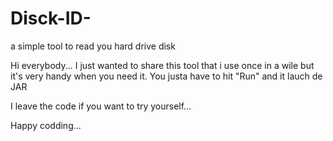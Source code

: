 # Disck-ID-
a simple tool to read you hard drive disk

Hi everybody... I just wanted to share this tool that i use once in a wile but it's very handy when you need it.
You justa have to hit "Run" and it lauch de JAR

I leave the code if you want to try yourself...

Happy codding...

